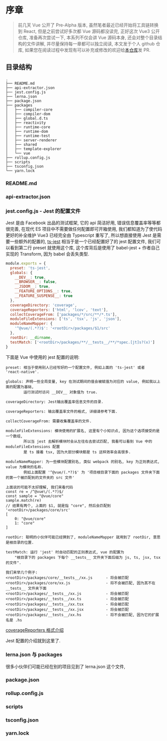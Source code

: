 # 序章

> 前几天 Vue 公开了 Pre-Alpha 版本, 
虽然笔者最近已经开始将工具链转换到 React, 但是之前尝试好多次都 Vue 源码都没读完, 
正好这次 Vue3 公开仓库, 准备再次尝试一下, 本系列不仅会讲 Vue 源码本身, 
还会对整个目录结构的文件讲解, 并尽量保持每一章都可以独立阅读, 本文发于个人 github 仓库,
如果您在阅读过程中发现有可以补充或修改的欢迎给[本仓库](https://github.com/muxi2015/modern-magic/tree/master/blog/Vue3%20Pre-Alpha%20%E6%BA%90%E7%A0%81%E9%98%85%E8%AF%BB%E7%AC%94%E8%AE%B0)发 PR.

## 目录结构

```
.
├── README.md
├── api-extractor.json
├── jest.config.js
├── lerna.json
├── package.json
├── packages
│   ├── compiler-core
│   ├── compiler-dom
│   ├── global.d.ts
│   ├── reactivity
│   ├── runtime-core
│   ├── runtime-dom
│   ├── runtime-test
│   ├── server-renderer
│   ├── shared
│   ├── template-explorer
│   └── vue
├── rollup.config.js
├── scripts
├── tsconfig.json
└── yarn.lock

```

### README.md

### api-extractor.json

### jest.config.js - Jest 的配置文件

Jest 是由 Facebook 出品的测试框架, 它的 api 简洁好用, 错误信息覆盖率等等都很完善, 
在现代 ES 项目中不需要做任何配置即可开箱使用, 我们都知道为了使代码更好的补全维护 Vue3 
已经完全由 Typescript 重写了, 所以想直接使用 Jest 是需要一些额外的配置的, [ts-jest](https://github.com/kulshekhar/ts-jest)
相当于是一个已经配置好了的 jest 配置文件, 我们可以看到第二行 preset 就使用这个库, 这个库背后是使用了 babel-jest + 作者自己实现的 Transform, 因为 babel 会丢失类型.
```javascript
module.exports = {
  preset: 'ts-jest',
  globals: {
    __DEV__: true,
    __BROWSER__: false,
    __JSDOM__: true,
    __FEATURE_OPTIONS__: true,
    __FEATURE_SUSPENSE__: true
  },
  coverageDirectory: 'coverage',
  coverageReporters: ['html', 'lcov', 'text'],
  collectCoverageFrom: ['packages/*/src/**/*.ts'],
  moduleFileExtensions: ['ts', 'tsx', 'js', 'json'],
  moduleNameMapper: {
    '^@vue/(.*?)$': '<rootDir>/packages/$1/src'
  },
  rootDir: __dirname,
  testMatch: ['<rootDir>/packages/**/__tests__/**/*spec.[jt]s?(x)']
}
```
下面是 Vue 中使用的 jest 配置的说明:

```ecmascript 6
preset: 相当于使用别人已经写好的一个配置文件, 例如上面的 'ts-jest' 或者 'react-native'.

globals: 声明一些全局变量, key 在测试期间的值会被赋值为对应的 value, 例如我以上面的配置为基础,
        运行测试时访问 __DEV__ 对象值为 true.
         
coverageDirectory: Jest输出覆盖率信息文件的目录.

coverageReporters: 输出覆盖率文件的格式, 详细请参考下面.

collectCoverageFrom: 需要收集覆盖率的文件.

moduleFileExtensions: 模块使用的扩展名, 这里有个小知识点, 因为这个选项接受的是一个数组, 
        所以当 jest 去解析模块时会从左往右去尝试匹配, 我看可以看到 Vue 中的 moduleFileExtensions 配置
        是 ts 接着 tsx, 因为大部分模块都是 ts 这样效率会高很多.

moduleNameMapper: 为一些模块配置别名, 类似 webpack 的别名, key 为正则表达式, value 为模块的名称. 
        例如上面配置 '^@vue/(.*?)$' 为 '项目根目录下面的 packages 文件夹下面的第一个被匹配到的文件夹的 src 文件' 

上面说的可能不太好理解, 我们来看代码
const re = /^@vue\/(.*?)$/
const sample = "@vue/core"
sample.match(re)
// 结果有两个, 上面的 $1, 就是指 "core", 然后会匹配到 '<rootDir>/packages/core/src'
[
    0: "@vue/core"
    1: "core"
]

rootDir: 聪明的小伙伴可能已经猜到了, moduleNameMapper 就用到了 rootDir, 意思是根目录的位置.

testMatch: 运行 'jest' 时自动匹配的正则表达式, vue 的配置为 
    "根目录下的 packages 下每个 __tests__ 文件夹下面后缀为 js, ts, jsx, tsx 的文件".

我们来举几个例子:
<rootDir>/packages/core/__tests__/xx.js      - 将会被匹配
<rootDir>/packages/core/xx.js                - 将不会被匹配, 因为其不在 __tests__ 文件夹下面
<rootDir>/packages/__tests__/xx.js           - 将会被匹配
<rootDir>/packages/__tests__/xx.ts           - 将会被匹配
<rootDir>/packages/__tests__/xx.tsx          - 将会被匹配
<rootDir>/packages/__tests__/xx.jsx          - 将会被匹配
<rootDir>/packages/__tests__/xx.hs           - 将不会被匹配, 因为它的扩展名是 .hs
```

[coverageReporters 格式介绍](https://istanbul.js.org/docs/advanced/alternative-reporters/)

Jest 配置的介绍就到这里了.

### lerna.json 与 packages

很多小伙伴们可能已经在别的项目见到了 lerna.json 这个文件,

### package.json

### rollup.config.js

### scripts

### tsconfig.json

### yarn.lock
